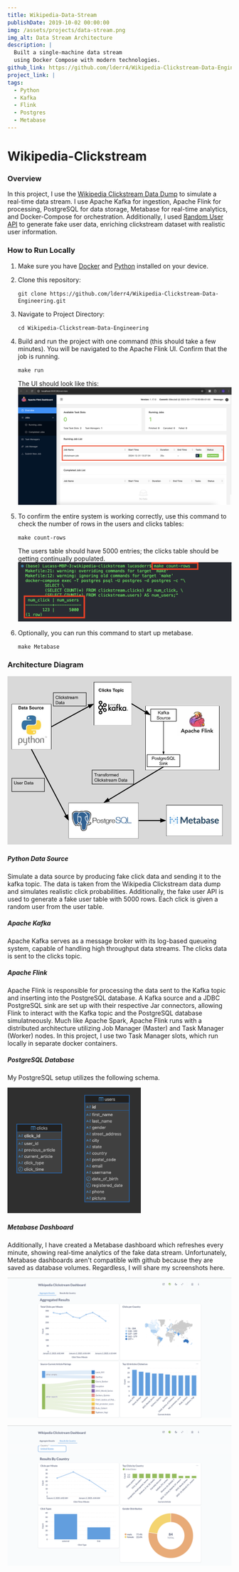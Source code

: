 ```yaml
---
title: Wikipedia-Data-Stream
publishDate: 2019-10-02 00:00:00
img: /assets/projects/data-stream.png
img_alt: Data Stream Architecture
description: |
  Built a single-machine data stream
  using Docker Compose with modern technologies.
github_link: https://github.com/lderr4/Wikipedia-Clickstream-Data-Engineering/tree/main
project_link: |
tags:
  - Python
  - Kafka
  - Flink
  - Postgres
  - Metabase
---
```


# Wikipedia-Clickstream

### Overview
In this project, I use the [Wikipedia Clickstream Data Dump](https://dumps.wikimedia.org/other/clickstream/) to simulate a real-time data stream. I use Apache Kafka for ingestion, Apache Flink for processing, PostgreSQL for data storage, Metabase for real-time analytics, and Docker-Compose for orchestration. Additionally, I used [Random User API](https://randomuser.me/) to generate fake user data, enriching clickstream dataset with realistic user information.

### How to Run Locally
1. Make sure you have [Docker](https://docs.docker.com/engine/install/) and [Python](https://www.python.org/downloads/) installed on your device.
2. Clone this repository:
   ```
   git clone https://github.com/lderr4/Wikipedia-Clickstream-Data-Engineering.git
   ```
3. Navigate to Project Directory:
   ```
   cd Wikipedia-Clickstream-Data-Engineering
   ```
4. Build and run the project with one command (this should take a few minutes). You will be navigated to the Apache Flink UI. Confirm that the job is running.
   ```
   make run
   ```
   The UI should look like this:
   ![flink ui screenshot](https://github.com/lderr4/Wikipedia-Clickstream-Data-Engineering/blob/main/assets/images/flinkui.png)
 
5. To confirm the entire system is working correctly, use this command to check the number of rows in the users and clicks tables:
   ```
   make count-rows
   ```
   The users table should have 5000 entries; the clicks table should be getting continually populated.
   ![count rows command](https://github.com/lderr4/Wikipedia-Clickstream-Data-Engineering/blob/main/assets/images/countrows.png)
6. Optionally, you can run this command to start up metabase.
   ```
   make Metabase
   ```
### Architecture Diagram
![Architecture Diagram](https://github.com/lderr4/Wikipedia-Clickstream-Data-Engineering/blob/main/assets/images/architecture.png)
##### Python Data Source
Simulate a data source by producing fake click data and sending it to the kafka topic. The data is taken from the Wikipedia Clickstream data dump and simulates realistic click probabilities. Additionally, the fake user API is used to generate a fake user table with 5000 rows. Each click is given a random user from the user table.
##### Apache Kafka
Apache Kafka serves as a message broker with its log-based queueing system, capable of handling high throughput data streams. The clicks data is sent to the clicks topic.
##### Apache Flink
Apache Flink is responsible for processing the data sent to the Kafka topic and inserting into the PostgreSQL database. A Kafka source and a JDBC PostgreSQL sink are set up with their respective Jar connectors, allowing Flink to interact with the Kafka topic and the PostgreSQL database simulatneously. Much like Apache Spark, Apache Flink runs with a distributed architecture utilizing Job Manager (Master) and Task Manager (Worker) nodes. In this project, I use two Task Manager slots, which run locally in separate docker containers.

##### PostgreSQL Database
My PostgreSQL setup utilizes the following schema.

<img src="https://github.com/lderr4/Wikipedia-Clickstream-Data-Engineering/blob/main/assets/images/erdiagram.png" alt="Entity Relationship Diagram" width="300"/>

##### Metabase Dashboard
Additionally, I have created a Metabase dashboard which refreshes every minute, showing real-time analytics of the fake data stream. Unfortunately, Metabase dashboards aren't compatible with github because they are saved as database volumes. Regardless, I will share my screenshots here.

![dashboard1](https://github.com/lderr4/Wikipedia-Clickstream-Data-Engineering/blob/main/assets/images/dashboard1.png)

![dashboard2](https://github.com/lderr4/Wikipedia-Clickstream-Data-Engineering/blob/main/assets/images/dashboard2.png)
